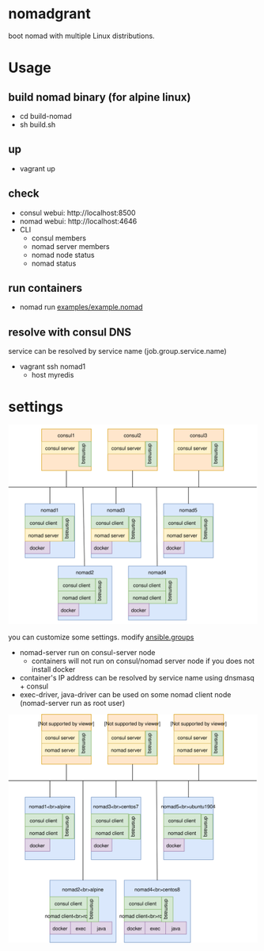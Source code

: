 # nomadgrant

boot nomad with multiple Linux distributions.

# Usage

## build nomad binary (for alpine linux)

- cd build-nomad
- sh build.sh

## up

- vagrant up

## check

- consul webui: http://localhost:8500
- nomad webui: http://localhost:4646
- CLI
  - consul members
  - nomad server members
  - nomad node status
  - nomad status

## run containers

- nomad run [examples/example.nomad](./examples/example.nomad)

## resolve with consul DNS

service can be resolved by service name (job.group.service.name)

- vagrant ssh nomad1
  - host myredis

# settings

![](nomad1_0.svg)

you can customize some settings. modify [ansible.groups](./Vagrantfile#L58)

- nomad-server run on consul-server node
  - containers will not run on consul/nomad server node if you does not install docker
- container's IP address can be resolved by service name using dnsmasq + consul
- exec-driver, java-driver can be used on some nomad client node (nomad-server run as root user)

![default settings](nomad1_1.svg)
